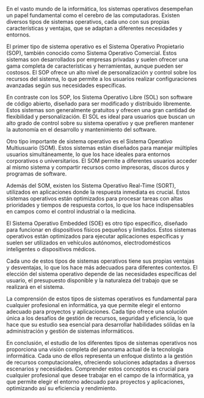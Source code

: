 En el vasto mundo de la informática, los sistemas operativos desempeñan un papel fundamental como el cerebro de las computadoras. Existen diversos tipos de sistemas operativos, cada uno con sus propias características y ventajas, que se adaptan a diferentes necesidades y entornos.

El primer tipo de sistema operativo es el Sistema Operativo Propietario (SOP), también conocido como Sistema Operativo Comercial. Estos sistemas son desarrollados por empresas privadas y suelen ofrecer una gama completa de características y herramientas, aunque pueden ser costosos. El SOP ofrece un alto nivel de personalización y control sobre los recursos del sistema, lo que permite a los usuarios realizar configuraciones avanzadas según sus necesidades específicas.

En contraste con los SOP, los Sistema Operativo Libre (SOL) son software de código abierto, diseñado para ser modificado y distribuido libremente. Estos sistemas son generalmente gratuitos y ofrecen una gran cantidad de flexibilidad y personalización. El SOL es ideal para usuarios que buscan un alto grado de control sobre su sistema operativo y que prefieren mantener la autonomía en el desarrollo y mantenimiento del software.

Otro tipo importante de sistema operativo es el Sistema Operativo Multiusuario (SOM). Estos sistemas están diseñados para manejar múltiples usuarios simultáneamente, lo que los hace ideales para entornos corporativos o universitarios. El SOM permite a diferentes usuarios acceder al mismo sistema y compartir recursos como impresoras, discos duros y programas de software.

Además del SOM, existen los Sistema Operativo Real-Time (SORT), utilizados en aplicaciones donde la respuesta inmediata es crucial. Estos sistemas operativos están optimizados para procesar tareas con altas prioridades y tiempos de respuesta cortos, lo que los hace indispensables en campos como el control industrial o la medicina.

El Sistema Operativo Embedded (SOE) es otro tipo específico, diseñado para funcionar en dispositivos físicos pequeños y limitados. Estos sistemas operativos están optimizados para ejecutar aplicaciones específicas y suelen ser utilizados en vehículos autónomos, electrodomésticos inteligentes o dispositivos médicos.

Cada uno de estos tipos de sistemas operativos tiene sus propias ventajas y desventajas, lo que los hace más adecuados para diferentes contextos. El elección del sistema operativo depende de las necesidades específicas del usuario, el presupuesto disponible y la naturaleza del trabajo que se realizará en el sistema.

La comprensión de estos tipos de sistemas operativos es fundamental para cualquier profesional en informática, ya que permite elegir el entorno adecuado para proyectos y aplicaciones. Cada tipo ofrece una solución única a los desafíos de gestión de recursos, seguridad y eficiencia, lo que hace que su estudio sea esencial para desarrollar habilidades sólidas en la administración y gestión de sistemas informáticos.

En conclusión, el estudio de los diferentes tipos de sistemas operativos nos proporciona una visión completa del panorama actual de la tecnología informática. Cada uno de ellos representa un enfoque distinto a la gestión de recursos computacionales, ofreciendo soluciones adaptadas a diversos escenarios y necesidades. Comprender estos conceptos es crucial para cualquier profesional que desee trabajar en el campo de la informática, ya que permite elegir el entorno adecuado para proyectos y aplicaciones, optimizando así su eficiencia y rendimiento.
